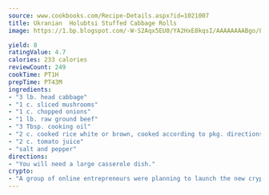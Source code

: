 ```yaml
---
source: www.cookbooks.com/Recipe-Details.aspx?id=1021007
title: Ukranian  Holubtsi Stuffed Cabbage Rolls  
image: https://1.bp.blogspot.com/-W-S2Aqx5EU0/YA2HxE8kqsI/AAAAAAAABgo/LNxJ2X_rvYgPNsplYMgQNjuwxaZ0e3pQQCLcBGAsYHQ/s320/17.png

yield: 8
ratingValue: 4.7
calories: 233 calories
reviewCount: 249
cookTime: PT1H
prepTime: PT43M
ingredients:
- "3 lb. head cabbage"
- "1 c. sliced mushrooms"
- "1 c. chopped onions"
- "1 lb. raw ground beef"
- "3 Tbsp. cooking oil"
- "2 c. cooked rice white or brown, cooked according to pkg. directions"
- "2 c. tomato juice"
- "salt and pepper"
directions:
- "You will need a large casserole dish."
crypto:
- "A group of online entrepreneurs were planning to launch the new cryptocurrency on Thursday."
---
```

